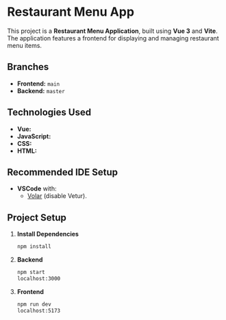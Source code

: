 # Restaurant Menu App

This project is a **Restaurant Menu Application**, built using **Vue 3** and **Vite**. The application features a frontend for displaying and managing restaurant menu items.

## Branches
- **Frontend:** `main`
- **Backend:** `master`

## Technologies Used
- **Vue:** 
- **JavaScript:** 
- **CSS:** 
- **HTML:** 

## Recommended IDE Setup
- **VSCode** with:
  - [Volar](https://marketplace.visualstudio.com/items?itemName=Vue.volar) (disable Vetur).

## Project Setup
1. **Install Dependencies**
   ```bash
   npm install
   
2. **Backend**
   ```bash
   npm start
   localhost:3000

3. **Frontend**
   ```bash
   npm run dev
   localhost:5173
